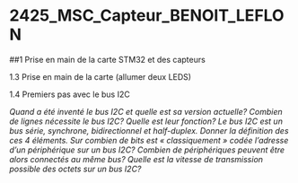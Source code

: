 # 2425_MSC_Capteur_BENOIT_LEFLON

 ##1 Prise en main de la carte STM32 et des capteurs

  1.3 Prise en main de la carte (allumer deux LEDS)

  1.4 Premiers pas avec le bus I2C

  *Quand a été inventé le bus I2C et quelle est sa version actuelle?
 Combien de lignes nécessite le bus I2C? Quelle est leur fonction?
 Le bus I2C est un bus série, synchrone, bidirectionnel et half-duplex. Donner la définition des ces 4
 éléments.
 Sur combien de bits est « classiquement » codée l’adresse d’un périphérique sur un bus I2C? Combien
 de périphériques peuvent être alors connectés au même bus?
 Quelle est la vitesse de transmission possible des octets sur un bus I2C?*

 
